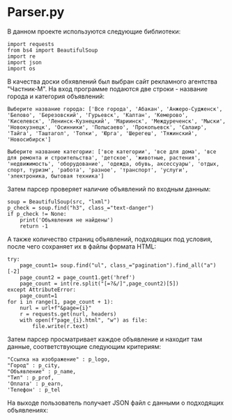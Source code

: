 # Parser.py
В данном проекте используются следующие библиотеки:
```
import requests
from bs4 import BeautifulSoup
import re
import json
import os
```
В качества доски обхявлений был выбран сайт рекламного агентства "Частник-М".
На вход программе подаются две строки - название города и категория объявлений:
```
Выберите название города: ['Все города', 'Абакан', 'Анжеро-Судженск', 'Белово', 'Березовский', 'Гурьевск', 'Калтан', 'Кемерово', 'Киселевск', 'Ленинск-Кузнецкий', 'Мариинск', 'Междуреченск', 'Мыски', 'Новокузнецк', 'Осинники', 'Полысаево', 'Прокопьевск', 'Салаир', 'Тайга', 'Таштагол', 'Топки', 'Юрга', 'Шерегеш', 'Тяжинский', 'Новосибирск']

Выберите название категории: ['все категории', 'все для дома', 'все для ремонта и строительства', 'детское', 'животные, растения', 'недвижимость', 'оборудование', 'одежда, обувь, аксессуары', 'отдых, спорт, туризм', 'работа', 'разное', 'транспорт', 'услуги', 'электроника, бытовая техника']
```
Затем парсер проверяет наличие объявлений по входным данным:
```
soup = BeautifulSoup(src, "lxml")
p_check = soup.find("h3", class_="text-danger")
if p_check != None:
    print('Объявления не найдены')
    return -1
```
А также количество страниц объявлений, подходящих под условия, после чего сохраняет их в файлы формата HTML:
```
try:
    page_count1= soup.find("ul", class_="pagination").find_all("a")[-2]
    page_count2 = page_count1.get('href')
    page_count = int(re.split("[=?&/]",page_count2)[5])
except AttributeError:
    page_count=1
for i in range(1, page_count + 1):
    nurl = url+f"&page={i}"
    r = requests.get(nurl, headers)
    with open(f"page_{i}.html", "w") as file:
        file.write(r.text)
```
Затем парсер просматривает каждое объявление и находит там данные, соответствующие следующим критериям:
```
"Ссылка на изображение" : p_logo,
"Город" : p_city,
"Объявление" : p_name,
"Тип" : p_prof,
'Оплата' : p_earn,
'Телефон' : p_tel
```
На выходе пользователь получает JSON файл с данными о подходящих объявлениях: 
```

```
